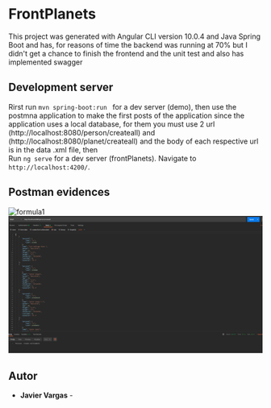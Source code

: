 # FrontPlanets

This project was generated with Angular CLI version 10.0.4 and Java Spring Boot and has, for reasons of time the backend  was running at 70% but I didn't get a chance to finish the frontend and the unit test and also has implemented swagger

## Development server
Rirst run `mvn spring-boot:run ` for a dev server (demo), then use the postmna application to make the first posts of the application since the application uses a local database, for them you must use 2 url (http://localhost:8080/person/createall) and (http://localhost:8080/planet/createall) and the body of each respective url is in the data .xml file, then  
Run `ng serve` for a dev server (frontPlanets). Navigate to `http://localhost:4200/`. 

## Postman evidences 
![formula1](imagenes/imagen1.PNG)
![formula2](imagenes/imagen2.PNG)

## Autor

* **Javier Vargas** - 
